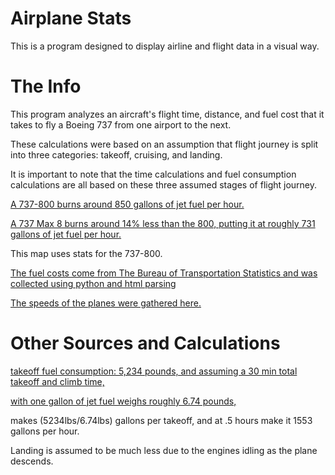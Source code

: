# Airplane Stats
This is a program designed to display airline and flight data in a visual way. 


# The Info
This program analyzes an aircraft's flight time, distance, and fuel cost that it takes to fly a Boeing 737 from one airport to the next.

These calculations were based on an assumption that flight journey is split into three categories: takeoff, cruising, and landing. 

It is important to note that the time calculations and fuel consumption calculations are all based on these three assumed stages of flight journey. 

[A 737-800 burns around 850 gallons of jet fuel per hour.](https://www.topspeed.com/aviation/aviation-reviews/boeing/1998-2010-boeing-737-800-ar85475.html)


[A 737 Max 8 burns around 14% less than the 800, putting it at roughly 731 gallons of jet fuel per hour.](https://centreforaviation.com/analysis/reports/key-boeing-customers-southwest-and-american-satisfied-in-the-early-days-of-737-max-8-operations-392181)

This map uses stats for the 737-800.

[The fuel costs come from The Bureau of Transportation Statistics and was collected using python and html parsing](https://www.transtats.bts.gov/fuel.asp)


[The speeds of the planes were gathered here.](https://executiveflyers.com/how-fast-do-planes-fly/#:~:text=The%20Boeing%20737%20across%20all,What%20is%20this%3F&text=The%20Boeing%20737's%20landing%20speed,h%20or%20140%2D160%20mph.)


# Other Sources and Calculations
[takeoff fuel consumption: 5,234 pounds, and assuming a 30 min total takeoff and climb time, ](https://www.boeing.com/commercial/aeromagazine/articles/qtr_4_08/article_05_3.html)

[with one gallon of jet fuel weighs roughly 6.74 pounds,](https://powersportsguide.com/jet-fuel-weight/#:~:text=One%20gallon%20of%20jet%20fuel%20weighs%20about%206.47%2D7.01%20pounds.)

makes (5234lbs/6.74lbs) gallons per takeoff, and at .5 hours make it  1553 gallons per hour.

Landing is assumed to be much less due to the engines idling as the plane descends. 
